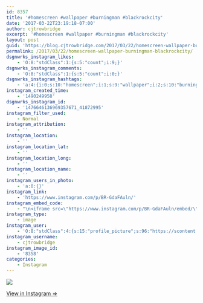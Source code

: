 ```yaml
---
id: 8357
title: '#homescreen #wallpaper #burningman #blackrockcity'
date: '2017-03-22T23:19:18-07:00'
author: cjtrowbridge
excerpt: '#homescreen #wallpaper #burningman #blackrockcity'
layout: post
guid: 'https://blog.cjtrowbridge.com/2017/03/22/homescreen-wallpaper-burningman-blackrockcity/'
permalink: /2017/03/22/homescreen-wallpaper-burningman-blackrockcity/
dsgnwrks_instagram_likes:
    - 'O:8:"stdClass":1:{s:5:"count";i:9;}'
dsgnwrks_instagram_comments:
    - 'O:8:"stdClass":1:{s:5:"count";i:0;}'
dsgnwrks_instagram_hashtags:
    - 'a:4:{i:0;s:10:"homescreen";i:1;s:9:"wallpaper";i:2;s:10:"burningman";i:3;s:13:"blackrockcity";}'
instagram_created_time:
    - '1490249958'
dsgnwrks_instagram_id:
    - '1476646136969357671_41872995'
instagram_filter_used:
    - Normal
instagram_attribution:
    - ''
instagram_location:
    - ''
instagram_location_lat:
    - ''
instagram_location_long:
    - ''
instagram_location_name:
    - ''
instagram_users_in_photo:
    - 'a:0:{}'
instagram_link:
    - 'https://www.instagram.com/p/BR-GdaFAuln/'
instagram_embed_code:
    - "\n<iframe src=\"https://www.instagram.com/p/BR-GdaFAuln/embed/\" width=\"612\" height=\"710\" frameborder=\"0\" scrolling=\"no\" allowtransparency=\"true\" class=\"insta-image-embed\"></iframe>\n"
instagram_type:
    - image
instagram_user:
    - 'O:8:"stdClass":4:{s:15:"profile_picture";s:96:"https://scontent.cdninstagram.com/t51.2885-19/s150x150/13724650_1188772791164794_142557231_a.jpg";s:9:"full_name";s:13:"CJ Trowbridge";s:8:"username";s:12:"cjtrowbridge";s:2:"id";s:8:"41872995";}'
instagram_username:
    - cjtrowbridge
instagram_image_id:
    - '8358'
categories:
    - Instagram
---
```


[![](https://blog.cjtrowbridge.com/wp-content/uploads/2017/03/1490249958-1-1.jpg)](https://www.instagram.com/p/BR-GdaFAuln/)

[View in Instagram ⇒](https://www.instagram.com/p/BR-GdaFAuln/)